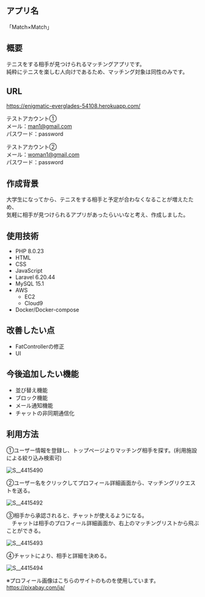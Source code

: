 ## アプリ名 

「Match×Match」

## 概要

テニスをする相手が見つけられるマッチングアプリです。  
純粋にテニスを楽しむ人向けであるため、マッチング対象は同性のみです。

## URL

https://enigmatic-everglades-54108.herokuapp.com/

テストアカウント①  
メール：man1@gmail.com  
パスワード：password  
  
テストアカウント②  
メール：woman1@gmail.com  
パスワード：password  

## 作成背景

大学生になってから、テニスをする相手と予定が合わなくなることが増えたため、  
気軽に相手が見つけられるアプリがあったらいいなと考え、作成しました。


## 使用技術

- PHP 8.0.23
- HTML
- CSS
- JavaScript
- Laravel 6.20.44
- MySQL 15.1
- AWS
  - EC2
  - Cloud9
- Docker/Docker-compose

## 改善したい点
- FatControllerの修正
- UI

## 今後追加したい機能

- 並び替え機能
- ブロック機能
- メール通知機能
- チャットの非同期通信化

## 利用方法
①ユーザー情報を登録し、トップページよりマッチング相手を探す。(利用施設による絞り込み検索可)    
  
![S__4415490](https://user-images.githubusercontent.com/81620329/193409703-bc61f236-400c-419b-83f4-44f72cb50b18.jpg)

  
②ユーザー名をクリックしてプロフィール詳細画面から、マッチングリクエストを送る。   
  
![S__4415492](https://user-images.githubusercontent.com/81620329/193055065-e5d46fc4-9a62-4f2d-aead-366829d309a0.jpg)
  
  
③相手から承認されると、チャットが使えるようになる。  
　チャットは相手のプロフィール詳細画面か、右上のマッチングリストから飛ぶことができる。  
   
![S__4415493](https://user-images.githubusercontent.com/81620329/193055088-c9ab579d-3762-4885-ad7c-defb95de30ab.jpg)
  
  
④チャットにより、相手と詳細を決める。  
  
![S__4415494](https://user-images.githubusercontent.com/81620329/193055145-19bc380b-72e4-45a5-8a99-0bc90d12a10a.jpg)

※プロフィール画像はこちらのサイトのものを使用しています。https://pixabay.com/ja/
